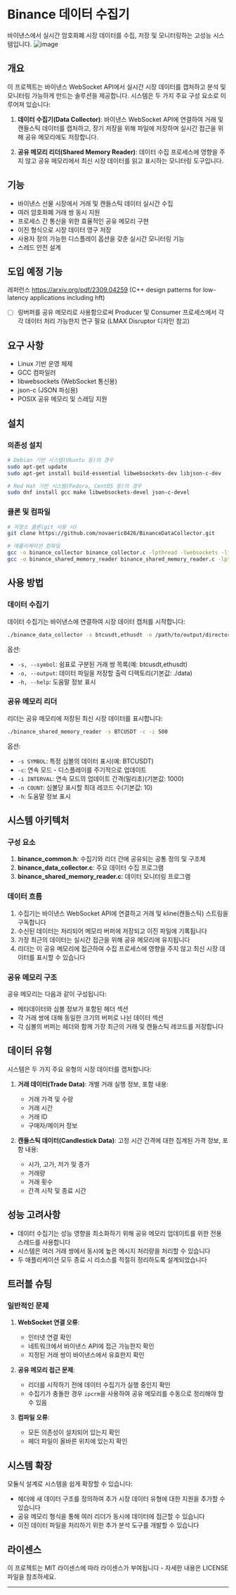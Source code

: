 # Binance 데이터 수집기

바이낸스에서 실시간 암호화폐 시장 데이터를 수집, 저장 및 모니터링하는 고성능 시스템입니다.
![image](https://github.com/user-attachments/assets/b1464ace-ff80-44d5-8968-4cf723d982a9)


## 개요

이 프로젝트는 바이낸스 WebSocket API에서 실시간 시장 데이터를 캡처하고 분석 및 모니터링 가능하게 만드는 솔루션을 제공합니다. 시스템은 두 가지 주요 구성 요소로 이루어져 있습니다:

1. **데이터 수집기(Data Collector)**: 바이낸스 WebSocket API에 연결하여 거래 및 캔들스틱 데이터를 캡처하고, 장기 저장을 위해 파일에 저장하며 실시간 접근을 위해 공유 메모리에도 저장합니다.

2. **공유 메모리 리더(Shared Memory Reader)**: 데이터 수집 프로세스에 영향을 주지 않고 공유 메모리에서 최신 시장 데이터를 읽고 표시하는 모니터링 도구입니다.

## 기능

- 바이낸스 선물 시장에서 거래 및 캔들스틱 데이터 실시간 수집
- 여러 암호화폐 거래 쌍 동시 지원
- 프로세스 간 통신을 위한 효율적인 공유 메모리 구현
- 이진 형식으로 시장 데이터 영구 저장
- 사용자 정의 가능한 디스플레이 옵션을 갖춘 실시간 모니터링 기능
- 스레드 안전 설계

## 도입 예정 기능
레퍼런스
https://arxiv.org/pdf/2309.04259 (C++ design patterns for low-latency applications including hft)
- [ ] 링버퍼를 공유 메모리로 사용함으로써 Producer 및 Consumer 프로세스에서 각각 데이터 처리 가능한지 연구 필요 (LMAX Disruptor 디자인 참고)

## 요구 사항

- Linux 기반 운영 체제
- GCC 컴파일러
- libwebsockets (WebSocket 통신용)
- json-c (JSON 파싱용)
- POSIX 공유 메모리 및 스레딩 지원

## 설치

### 의존성 설치

```bash
# Debian 기반 시스템(Ubuntu 등)의 경우
sudo apt-get update
sudo apt-get install build-essential libwebsockets-dev libjson-c-dev

# Red Hat 기반 시스템(Fedora, CentOS 등)의 경우
sudo dnf install gcc make libwebsockets-devel json-c-devel
```

### 클론 및 컴파일

```bash
# 저장소 클론(git 사용 시)
git clone https://github.com/novaeric0426/BinanceDataCollector.git

# 애플리케이션 컴파일
gcc -o binance_collector binance_collector.c -lpthread -lwebsockets -ljson-c
gcc -o binance_shared_memory_reader binance_shared_memory_reader.c -lpthread
```

## 사용 방법

### 데이터 수집기

데이터 수집기는 바이낸스에 연결하여 시장 데이터 캡처를 시작합니다:

```bash
./binance_data_collector -s btcusdt,ethusdt -o /path/to/output/directory
```

옵션:
- `-s, --symbol`: 쉼표로 구분된 거래 쌍 목록(예: btcusdt,ethusdt)
- `-o, --output`: 데이터 파일을 저장할 출력 디렉토리(기본값: ./data)
- `-h, --help`: 도움말 정보 표시

### 공유 메모리 리더

리더는 공유 메모리에 저장된 최신 시장 데이터를 표시합니다:

```bash
./binance_shared_memory_reader -s BTCUSDT -c -i 500
```

옵션:
- `-s SYMBOL`: 특정 심볼의 데이터 표시(예: BTCUSDT)
- `-c`: 연속 모드 - 디스플레이를 주기적으로 업데이트
- `-i INTERVAL`: 연속 모드의 업데이트 간격(밀리초)(기본값: 1000)
- `-n COUNT`: 심볼당 표시할 최대 레코드 수(기본값: 10)
- `-h`: 도움말 정보 표시

## 시스템 아키텍처

### 구성 요소

1. **binance_common.h**: 수집기와 리더 간에 공유되는 공통 정의 및 구조체
2. **binance_data_collector.c**: 주요 데이터 수집 프로그램
3. **binance_shared_memory_reader.c**: 데이터 모니터링 프로그램

### 데이터 흐름

1. 수집기는 바이낸스 WebSocket API에 연결하고 거래 및 kline(캔들스틱) 스트림을 구독합니다
2. 수신된 데이터는 처리되어 메모리 버퍼에 저장되고 이진 파일에 기록됩니다
3. 가장 최근의 데이터는 실시간 접근을 위해 공유 메모리에 유지됩니다
4. 리더는 이 공유 메모리에 접근하여 수집 프로세스에 영향을 주지 않고 최신 시장 데이터를 표시할 수 있습니다

### 공유 메모리 구조

공유 메모리는 다음과 같이 구성됩니다:
- 메타데이터와 심볼 정보가 포함된 헤더 섹션
- 각 거래 쌍에 대해 동일한 크기의 버퍼로 나뉜 데이터 섹션
- 각 심볼의 버퍼는 헤더와 함께 가장 최근의 거래 및 캔들스틱 레코드를 저장합니다

## 데이터 유형

시스템은 두 가지 주요 유형의 시장 데이터를 캡처합니다:

1. **거래 데이터(Trade Data)**: 개별 거래 실행 정보, 포함 내용:
   - 거래 가격 및 수량
   - 거래 시간
   - 거래 ID
   - 구매자/메이커 정보

2. **캔들스틱 데이터(Candlestick Data)**: 고정 시간 간격에 대한 집계된 가격 정보, 포함 내용:
   - 시가, 고가, 저가 및 종가
   - 거래량
   - 거래 횟수
   - 간격 시작 및 종료 시간

## 성능 고려사항

- 데이터 수집기는 성능 영향을 최소화하기 위해 공유 메모리 업데이트를 위한 전용 스레드를 사용합니다
- 시스템은 여러 거래 쌍에서 동시에 높은 메시지 처리량을 처리할 수 있습니다
- 두 애플리케이션 모두 종료 시 리소스를 적절히 정리하도록 설계되었습니다

## 트러블 슈팅

### 일반적인 문제

1. **WebSocket 연결 오류**:
   - 인터넷 연결 확인
   - 네트워크에서 바이낸스 API에 접근 가능한지 확인
   - 지정된 거래 쌍이 바이낸스에서 유효한지 확인

2. **공유 메모리 접근 문제**:
   - 리더를 시작하기 전에 데이터 수집기가 실행 중인지 확인
   - 수집기가 충돌한 경우 `ipcrm`을 사용하여 공유 메모리를 수동으로 정리해야 할 수 있음

3. **컴파일 오류**:
   - 모든 의존성이 설치되어 있는지 확인
   - 헤더 파일이 올바른 위치에 있는지 확인

## 시스템 확장

모듈식 설계로 시스템을 쉽게 확장할 수 있습니다:

- 헤더에 새 데이터 구조를 정의하여 추가 시장 데이터 유형에 대한 지원을 추가할 수 있습니다
- 공유 메모리 형식을 통해 여러 리더가 동시에 데이터에 접근할 수 있습니다
- 이진 데이터 파일을 처리하기 위한 추가 분석 도구를 개발할 수 있습니다

## 라이센스

이 프로젝트는 MIT 라이센스에 따라 라이센스가 부여됩니다 - 자세한 내용은 LICENSE 파일을 참조하세요.

---
